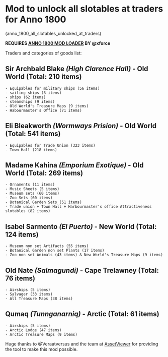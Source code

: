 # Mod to unlock all slotables at traders for Anno 1800
(anno_1800_all_slotables_unlocked_at_traders)

**REQUIRES [ANNO 1800 MOD LOADER](https://github.com/xforce/anno1800-mod-loader/releases) BY @xforce**

Traders and categories of goods list:

## Sir Archbald Blake ***(High Clarence Hall)*** - Old World (Total: 210 items)
	- Equipables for military ships (56 items)
	- sailing ships (3 items) 
	- ships (62 items) 
	- steamships (9 items)
	- Old World's Treasure Maps (9 items) 
	- Habourmaster's Office (71 items)

## Eli Bleakworth ***(Wormways Prision)*** - Old World (Total: 541 items)
	- Equipables for Trade Union (323 items) 
	- Town Hall (218 items)
  
## Madame Kahina ***(Emporium Exotique)*** - Old World (Total: 269 items)
	- Ornaments (11 items) 
	- Music Sheets (5 items)
	- Museum sets (60 items) 
	- Zoo Sets (60 items) 
	- Botanical Garden Sets (51 items)
	- Trade union + Town Hall + Harbourmaster's office Attractiveness slotables (82 items)

## Isabel Sarmento ***(El Puerto)*** - New World (Total: 124 items)
	- Museum non set Artifacts (55 items)
	- Botanical Garden non set Plants (17 items) 
	- Zoo non set Animals (43 items) & New World's Treasure Maps (9 items)

## Old Nate ***(Salmagundi)*** - Cape Trelawney (Total: 76 items)
	- Airships (5 items)
	- Salvager (33 items) 
	- All Treasure Maps (38 items)

## Qumaq ***(Tunnganarniq)*** - Arctic (Total: 61 items)
	- Airships (5 items)
	- Arctic Lodge (47 items)
	- Arctic Treasure Maps (9 items)

Huge thanks to @Veraatversus and the team at [AssetViewer](https://github.com/Miraak7000/AssetViewer) for providing the tool to make this mod possible.
